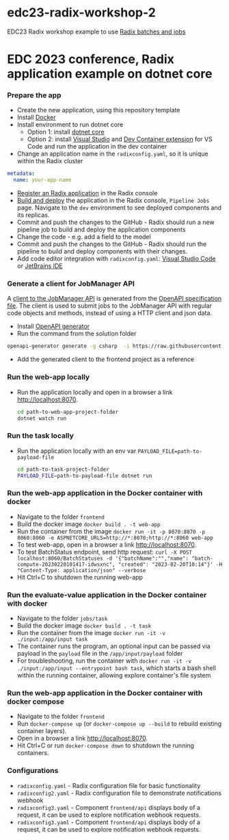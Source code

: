 # edc23-radix-workshop-2
EDC23 Radix workshop example to use [Radix batches and jobs](https://radix.equinor.com/guides/jobs/)
# EDC 2023 conference, Radix application example on dotnet core

### Prepare the app
* Create the new application, using this repository template
* Install [Docker](https://docs.docker.com/get-docker/)
* Install environment to run dotnet core
  * Option 1: install [dotnet core](https://docs.microsoft.com/en-us/dotnet/core/install/)
  * Option 2: install [Visual Studio](https://visualstudio.microsoft.com/downloads/) and [Dev Container extension](https://code.visualstudio.com/docs/devcontainers/containers) for VS Code and run the application in the dev container
* Change an application name in the `radixconfig.yaml`, so it is unique within the Radix cluster
```yaml
metadata:
  name: your-app-name
```
* [Register an Radix application](https://radix.equinor.com/start/registering-app/) in the Radix console
* [Build and deploy](https://radix.equinor.com/guides/build-and-deploy/) the application in the Radix console, `Pipeline Jobs` page. Navigate to the `dev` environment to see deployed components and its replicas.
* Commit and push the changes to the GitHub - Radix should run a new pipeline job to build and deploy the application components
* Change the code - e.g. add a field to the model
* Commit and push the changes to the GitHub - Radix should run the pipeline to build and deploy components with their changes.
* Add code editor integration with `radixconfig.yaml`: [Visual Studio Code](https://radix.equinor.com/references/reference-code-editor-integration/#visual-studio-code) or [JetBrains IDE](https://radix.equinor.com/references/reference-code-editor-integration/#jetbrains-ides)

### Generate a client for JobManager API
A [client to the JobManager API](https://radix.equinor.com/guides/jobs/openapi-swagger.html) is generated from the [OpenAPI specification file](https://raw.githubusercontent.com/equinor/radix-public-site/main/public-site/docs/src/guides/jobs/swagger.json). The client is used to submit jobs to the JobManager API with regular code objects and methods, instead of using a HTTP client and json data.
* Install [OpenAPI generator](https://github.com/OpenAPITools/openapi-generator#1---installation)
* Run the command from the solution folder
```bash
openapi-generator generate -g csharp  -i https://raw.githubusercontent.com/equinor/radix-public-site/main/public-site/docs/src/guides/jobs/swagger.json  -o frontend/batch-client
```
* Add the generated client to the frontend project as a reference

### Run the web-app locally
* Run the application locally and open in a browser a link [http://localhost:8070](http://localhost:8000).
  ```bash
  cd path-to-web-app-project-folder
  dotnet watch run
  ```

### Run the task locally
* Run the application locally with an env var `PAYLOAD_FILE=path-to-payload-file`
  ```bash
  cd path-to-task-project-folder
  PAYLOAD_FILE=path-to-payload-file dotnet run
  ```

### Run the web-app application in the Docker container with docker
* Navigate to the folder `frontend`
* Build the docker image `docker build . -t web-app`
* Run the container from the image `docker run -it -p 8070:8070 -p 8060:8060 -e ASPNETCORE_URLS=http://*:8070;http://*:8060 web-app`
* To test web-app, open in a browser a link [http://localhost:8070](http://localhost:8070/).
* To test BatchStatus endpoint, send http request: `curl -X POST localhost:8060/BatchStatuses -d '{"batchName":"","name": "batch-compute-20230220101417-idwsxnc", "created": "2023-02-20T10:14"}' -H "Content-Type: application/json" --verbose`
* Hit Ctrl+C to shutdown the running web-app

### Run the evaluate-value application in the Docker container with docker
* Navigate to the folder `jobs/task`
* Build the docker image `docker build . -t task`
* Run the container from the image `docker run -it -v ./input:/app/input task`
* The container runs the program, an optional input can be passed via payload in the `payload` file in the `/app/input/payload` folder
* For troubleshooting, run the container with `docker run -it -v ./input:/app/input --entrypoint bash task`, which starts a bash shell within the running container, allowing explore container's file system

### Run the web-app application in the Docker container with docker compose
* Navigate to the folder `frontend`
* Run `docker-compose up` (or `docker-compose up --build` to rebuild existing container layers).
* Open in a browser a link [http://localhost:8070](http://localhost:8070/).
* Hit Ctrl+C or run `docker-compose down` to shutdown the running containers.

### Configurations
* `radixconfig.yaml` - Radix configuration file for basic functionality
* `radixconfig2.yaml` - Radix configuration file to demonstrate notifications webhook
* `radixconfig3.yaml` - Component `frontend/api` displays body of a request, it can be used to explore notification webhook requests.
* `radixconfig3.yaml` - Component `frontend/api` displays body of a request, it can be used to explore notification webhook requests.